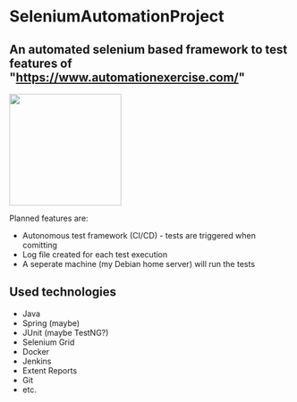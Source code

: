 # SeleniumAutomationProject

## An automated selenium based framework to test features of "https://www.automationexercise.com/"


<img src="https://user-images.githubusercontent.com/110040107/181026388-de78976d-5bc1-4e97-ba75-8d6dac351363.png" width="200">

Planned features are:
  - Autonomous test framework (CI/CD) - tests are triggered when comitting
  - Log file created for each test execution
  - A seperate machine (my Debian home server) will run the tests
  



## Used technologies
  - Java
  - Spring (maybe)
  - JUnit (maybe TestNG?)
  - Selenium Grid
  - Docker
  - Jenkins
  - Extent Reports
  - Git
  - etc.
